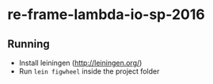 # re-frame-lambda-io-sp-2016

## Running

- Install leiningen (http://leiningen.org/)
- Run `lein figwheel` inside the project folder
